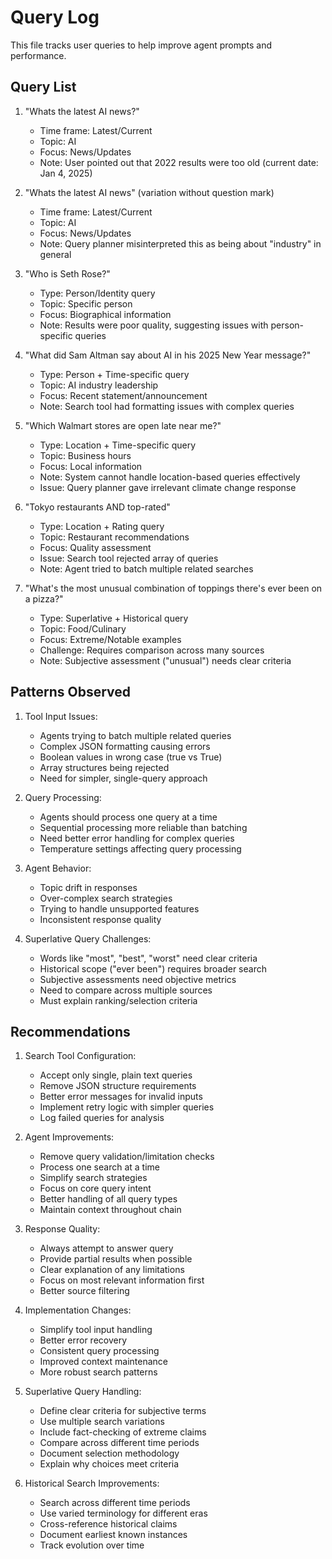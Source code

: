 # Query Log

This file tracks user queries to help improve agent prompts and performance.

## Query List

1. "Whats the latest AI news?"
   - Time frame: Latest/Current
   - Topic: AI
   - Focus: News/Updates
   - Note: User pointed out that 2022 results were too old (current date: Jan 4, 2025)

2. "Whats the latest AI news" (variation without question mark)
   - Time frame: Latest/Current
   - Topic: AI
   - Focus: News/Updates
   - Note: Query planner misinterpreted this as being about "industry" in general

3. "Who is Seth Rose?"
   - Type: Person/Identity query
   - Topic: Specific person
   - Focus: Biographical information
   - Note: Results were poor quality, suggesting issues with person-specific queries

4. "What did Sam Altman say about AI in his 2025 New Year message?"
   - Type: Person + Time-specific query
   - Topic: AI industry leadership
   - Focus: Recent statement/announcement
   - Note: Search tool had formatting issues with complex queries

5. "Which Walmart stores are open late near me?"
   - Type: Location + Time-specific query
   - Topic: Business hours
   - Focus: Local information
   - Note: System cannot handle location-based queries effectively
   - Issue: Query planner gave irrelevant climate change response

6. "Tokyo restaurants AND top-rated"
   - Type: Location + Rating query
   - Topic: Restaurant recommendations
   - Focus: Quality assessment
   - Issue: Search tool rejected array of queries
   - Note: Agent tried to batch multiple related searches

7. "What's the most unusual combination of toppings there's ever been on a pizza?"
   - Type: Superlative + Historical query
   - Topic: Food/Culinary
   - Focus: Extreme/Notable examples
   - Challenge: Requires comparison across many sources
   - Note: Subjective assessment ("unusual") needs clear criteria

## Patterns Observed

1. Tool Input Issues:
   - Agents trying to batch multiple related queries
   - Complex JSON formatting causing errors
   - Boolean values in wrong case (true vs True)
   - Array structures being rejected
   - Need for simpler, single-query approach

2. Query Processing:
   - Agents should process one query at a time
   - Sequential processing more reliable than batching
   - Need better error handling for complex queries
   - Temperature settings affecting query processing

3. Agent Behavior:
   - Topic drift in responses
   - Over-complex search strategies
   - Trying to handle unsupported features
   - Inconsistent response quality

4. Superlative Query Challenges:
   - Words like "most", "best", "worst" need clear criteria
   - Historical scope ("ever been") requires broader search
   - Subjective assessments need objective metrics
   - Need to compare across multiple sources
   - Must explain ranking/selection criteria

## Recommendations

1. Search Tool Configuration:
   - Accept only single, plain text queries
   - Remove JSON structure requirements
   - Better error messages for invalid inputs
   - Implement retry logic with simpler queries
   - Log failed queries for analysis

2. Agent Improvements:
   - Remove query validation/limitation checks
   - Process one search at a time
   - Simplify search strategies
   - Focus on core query intent
   - Better handling of all query types
   - Maintain context throughout chain

3. Response Quality:
   - Always attempt to answer query
   - Provide partial results when possible
   - Clear explanation of any limitations
   - Focus on most relevant information first
   - Better source filtering

4. Implementation Changes:
   - Simplify tool input handling
   - Better error recovery
   - Consistent query processing
   - Improved context maintenance
   - More robust search patterns

5. Superlative Query Handling:
   - Define clear criteria for subjective terms
   - Use multiple search variations
   - Include fact-checking of extreme claims
   - Compare across different time periods
   - Document selection methodology
   - Explain why choices meet criteria

6. Historical Search Improvements:
   - Search across different time periods
   - Use varied terminology for different eras
   - Cross-reference historical claims
   - Document earliest known instances
   - Track evolution over time
